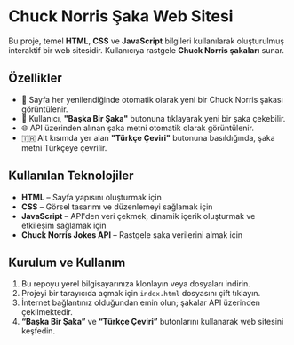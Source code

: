 # Chuck Norris Şaka Web Sitesi

Bu proje, temel **HTML**, **CSS** ve **JavaScript** bilgileri kullanılarak oluşturulmuş interaktif bir web sitesidir. Kullanıcıya rastgele **Chuck Norris şakaları** sunar.

## Özellikler

- 🎯 Sayfa her yenilendiğinde otomatik olarak yeni bir Chuck Norris şakası görüntülenir.
- 🔁 Kullanıcı, **"Başka Bir Şaka"** butonuna tıklayarak yeni bir şaka çekebilir.
- 🌐 API üzerinden alınan şaka metni otomatik olarak görüntülenir.
- 🇹🇷 Alt kısımda yer alan **"Türkçe Çeviri"** butonuna basıldığında, şaka metni Türkçeye çevrilir.

## Kullanılan Teknolojiler

- **HTML** – Sayfa yapısını oluşturmak için
- **CSS** – Görsel tasarımı ve düzenlemeyi sağlamak için
- **JavaScript** – API'den veri çekmek, dinamik içerik oluşturmak ve etkileşim sağlamak için
- **Chuck Norris Jokes API** – Rastgele şaka verilerini almak için

## Kurulum ve Kullanım

1. Bu repoyu yerel bilgisayarınıza klonlayın veya dosyaları indirin.
2. Projeyi bir tarayıcıda açmak için `index.html` dosyasını çift tıklayın.
3. İnternet bağlantınız olduğundan emin olun; şakalar API üzerinden çekilmektedir.
4. **“Başka Bir Şaka”** ve **“Türkçe Çeviri”** butonlarını kullanarak web sitesini keşfedin.
